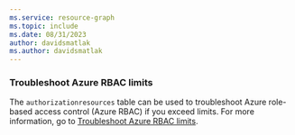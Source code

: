 ```yaml
---
ms.service: resource-graph
ms.topic: include
ms.date: 08/31/2023
author: davidsmatlak
ms.author: davidsmatlak
---
```


### Troubleshoot Azure RBAC limits

The `authorizationresources` table can be used to troubleshoot Azure role-based access control (Azure RBAC) if you exceed limits. For more information, go to [Troubleshoot Azure RBAC limits](../../../../../role-based-access-control/troubleshoot-limits.md).
